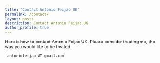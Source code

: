 ```yaml
---
title: "Contact Antonio Feijao UK"
permalink: /contact/
layout: posts
description: Contact Antonio Feijao UK
author_profile: true
---
```


Here is how to contact Antonio Feijao UK. Please consider treating me, the way you would like to be treated.

    `antoniofeijao AT gmail.com`
